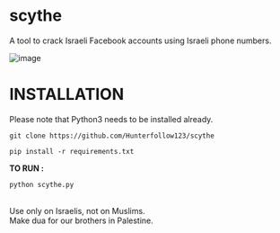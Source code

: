 # scythe
A tool to crack Israeli Facebook accounts using Israeli phone numbers.


![image](https://github.com/user-attachments/assets/7deb85a9-4993-46b1-948f-f9ea451c1091)

# INSTALLATION
Please note that Python3 needs to be installed already.
```
git clone https://github.com/Hunterfollow123/scythe
```
```
pip install -r requirements.txt
```

**TO RUN :**
```
python scythe.py
```

<br />Use only on Israelis, not on Muslims.<br />
Make dua for our brothers in Palestine.<br />
